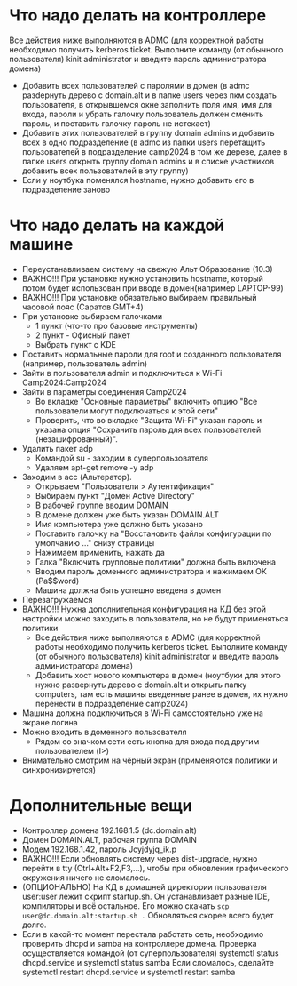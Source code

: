 # Что надо делать на контроллере

Все действия ниже выполняются в ADMC (для корректной работы необходимо получить
kerberos ticket. Выполните команду (от обычного пользователя) 
kinit administrator и введите пароль администратора домена)
- Добавить всех пользователей с паролями в домен (в admc рaзdернуть дерево с
  domain.alt  и в папке users через пкм создать пользователя, в открывшемся
  окне  заполнить поля имя, имя для входа, пароли и убрать галочку пользователь
  должен сменить пароль, и поставить галочку пароль не истекает)
- Добавить этих пользователей в группу domain admins и добавить всех в одно
  подразделение (в admc из папки users перетащить пользователей в подразделение
  camp2024 в том же дереве, далее в папке users открыть группу domain admins и
  в списке участников добавить всех пользователей в эту группу)
- Если у ноутбука поменялся hostname, нужно добавить его в подразделение заново

# Что надо делать на каждой машине

- Переустанавливаем систему на свежую Альт Образование (10.3)
- ВАЖНО!!! При установке нужно установить hostname, который потом будет
  использован при вводе в домен(например LAPTOP-99) 
- ВАЖНО!!! При установке обязательно выбираем правильный часовой пояс (Саратов GMT+4)
- При установке выбираем галочками
  - 1 пункт (что-то про базовые инструменты)
  - 2 пункт - Офисный пакет
  - Выбрать пункт с KDE
- Поставить нормальные пароли для root и созданного пользователя (например,
  пользователь admin)
- Зайти в пользователя admin и подключиться к Wi-Fi Camp2024:Camp2024
- Зайти в параметры соединения Camp2024
  - Во вкладке "Основные параметры" включить опцию "Все пользователи могут подключаться к этой сети"
  - Проверить, что во вкладке "Защита Wi-Fi" указан пароль и указана опция
    "Сохранить пароль для всех пользователей (незашифрованный)".
- Удалить пакет adp
  - Командой su - заходим в суперпользователя
  - Удаляем apt-get remove -y adp
- Заходим в acc (Альтератор).
  - Открываем "Пользователи > Аутентификация"
  - Выбираем пункт "Домен Active Directory"
  - В рабочей группе вводим DOMAIN
  - В домене должен уже быть указан DOMAIN.ALT
  - Имя компьютера уже должно быть указано
  - Поставить галочку на "Восстановить файлы конфигурации по умолчанию ..." снизу страницы
  - Нажимаем применить, нажать да
  - Галка "Включить групповые политики" должна быть включена
  - Вводим пароль доменного администратора и нажимаем ОК (Pa$$word)
  - Машина должна быть успешно введена в домен
- Перезагружаемся
- ВАЖНО!!! Нужна дополнительная конфигурация на КД без этой настройки можно
  заходить в пользователя, но не будут применяться политики
  - Все действия ниже выполняются в ADMC (для корректной работы необходимо
    получить kerberos ticket. Выполните команду (от обычного пользователя) kinit
    administrator и введите пароль администратора домена)
  - Добавить хост нового компьютера в домен (ноутбуки для этого нужно
    рaзвернуть дерево с domain.alt и открыть папку computers, там есть машины
    введенные ранее в домен, их нужно перенести в подразделение camp2024)
- Машина должна подключиться в Wi-Fi самостоятельно уже на экране логина
- Можно входить в доменного пользователя
  - Рядом со значком сети есть кнопка для входа под другим пользователем (I>)
- Внимательно смотрим на чёрный экран (применяются политики и синхронизируется)

# Дополнительные вещи

- Контроллер домена 192.168.1.5 (dc.domain.alt)
- Домен DOMAIN.ALT, рабочая группа DOMAIN
- Модем 192.168.1.42, пароль Jcyjdyjq_ik.p
- ВАЖНО!!! Если обновлять систему через dist-upgrade, нужно перейти в tty
  (Ctrl+Alt+F2,F3,...), чтобы при обновлении графического окружения ничего не
  сломалось.
- (ОПЦИОНАЛЬНО) На КД в домашней директории пользователя user:user лежит скрипт
  startup.sh. Он устанавливает разные IDE, компиляторы и всё остальное. Его
  можно скачать `scp user@dc.domain.alt:startup.sh .` Обновляться скорее всего
  будет долго.
- Если в какой-то момент перестала работать сеть, необходимо проверить dhcpd и
  samba на контроллере домена.  Проверка осуществляется командой (от
  суперпользователя) systemctl status dhcpd.service и systemctl status samba
  Если сломалось, сделайте systemctl restart dhcpd.service и
  systemctl restart samba
